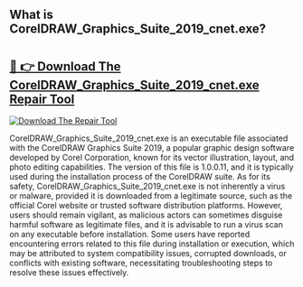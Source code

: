 ## What is CorelDRAW_Graphics_Suite_2019_cnet.exe? 

# <h2><a href="https://exedetect.com/download.php?CorelDRAW_Graphics_Suite_2019_cnet.exe">🔗 👉 Download The CorelDRAW_Graphics_Suite_2019_cnet.exe Repair Tool</a></h2>

[![Download The Repair Tool](https://exedetect.com/download-button.jpg)](https://exedetect.com/download.php?CorelDRAW_Graphics_Suite_2019_cnet.exe)

CorelDRAW_Graphics_Suite_2019_cnet.exe is an executable file associated with the CorelDRAW Graphics Suite 2019, a popular graphic design software developed by Corel Corporation, known for its vector illustration, layout, and photo editing capabilities. The version of this file is 1.0.0.11, and it is typically used during the installation process of the CorelDRAW suite. As for its safety, CorelDRAW_Graphics_Suite_2019_cnet.exe is not inherently a virus or malware, provided it is downloaded from a legitimate source, such as the official Corel website or trusted software distribution platforms. However, users should remain vigilant, as malicious actors can sometimes disguise harmful software as legitimate files, and it is advisable to run a virus scan on any executable before installation. Some users have reported encountering errors related to this file during installation or execution, which may be attributed to system compatibility issues, corrupted downloads, or conflicts with existing software, necessitating troubleshooting steps to resolve these issues effectively.